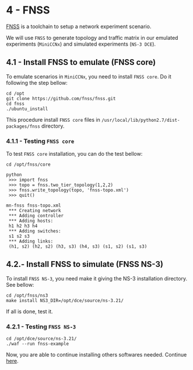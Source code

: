 # 4 - FNSS

[FNSS](http://fnss.github.io/) is a toolchain to setup a network experiment scenario.

We will use `FNSS` to generate topology and traffic matrix in our emulated experiments (`MiniCCNx`) and simulated experiments (`NS-3 DCE`).

## 4.1 - Install FNSS to emulate (FNSS core)

To emulate scenarios in `MiniCCNx`, you need to install `FNSS core`. Do it following the step bellow:

```
cd /opt
git clone https://github.com/fnss/fnss.git
cd fnss
./ubuntu_install
```
This procedure install `FNSS core` files in `/usr/local/lib/python2.7/dist-packages/fnss` directory.

### 4.1.1 - Testing `FNSS core`

To test `FNSS core` installation, you can do the test bellow:

```
cd /opt/fnss/core

python
 >>> import fnss
 >>> topo = fnss.two_tier_topology(1,2,2)
 >>> fnss.write_topology(topo, 'fnss-topo.xml')
 >>> quit()

mn-fnss fnss-topo.xml
 *** Creating network
 *** Adding controller
 *** Adding hosts:
 h1 h2 h3 h4
 *** Adding switches:
 s1 s2 s3
 *** Adding links:
 (h1, s2) (h2, s2) (h3, s3) (h4, s3) (s1, s2) (s1, s3)
``` 

## 4.2.- Install FNSS to simulate (FNSS NS-3)

To install `FNSS NS-3`, you need make it giving the NS-3 installation directory. See bellow:

```
cd /opt/fnss/ns3
make install NS3_DIR=/opt/dce/source/ns-3.21/
```

If all is done, test it.

### 4.2.1 - Testing `FNSS NS-3`

```
cd /opt/dce/source/ns-3.21/
./waf --run fnss-example
```
Now, you are able to continue installing others softwares needed. Continue [here](https://github.com/emersonbarea/testes/edit/master/4_install_FNSS.md).
